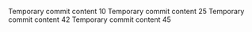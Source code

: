 Temporary commit content 10
Temporary commit content 25
Temporary commit content 42
Temporary commit content 45

